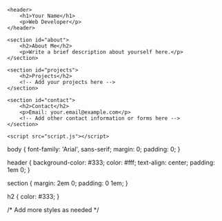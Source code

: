 <!DOCTYPE html>
<html lang="en">
<head>
    <meta charset="UTF-8">
    <meta name="viewport" content="width=device-width, initial-scale=1.0">
    <link rel="stylesheet" href="styles.css">
    <title>Your Name - Portfolio</title>
</head>
<body>

    <header>
        <h1>Your Name</h1>
        <p>Web Developer</p>
    </header>

    <section id="about">
        <h2>About Me</h2>
        <p>Write a brief description about yourself here.</p>
    </section>

    <section id="projects">
        <h2>Projects</h2>
        <!-- Add your projects here -->
    </section>

    <section id="contact">
        <h2>Contact</h2>
        <p>Email: your.email@example.com</p>
        <!-- Add other contact information or forms here -->
    </section>

    <script src="script.js"></script>
</body>
</html>


body {
    font-family: 'Arial', sans-serif;
    margin: 0;
    padding: 0;
}

header {
    background-color: #333;
    color: #fff;
    text-align: center;
    padding: 1em 0;
}

section {
    margin: 2em 0;
    padding: 0 1em;
}

h2 {
    color: #333;
}

/* Add more styles as needed */



